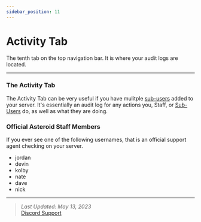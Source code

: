 ```yaml
---
sidebar_position: 11
---
```


# Activity Tab
The tenth tab on the top navigation bar. It is where your audit logs are located.

---

### The Activity Tab
The Activity Tab can be very useful if you have mulitple [sub-users](/Understanding%20the%20Panel/users) added to your server. It's essentially an audit log for any actions you, Staff, or [Sub-Users](/Understanding%20the%20Panel/users) do, as well as what they are doing.


### Official Asteroid Staff Members

If you ever see one of the following usernames, that is an official support agent checking on your server.
- jordan
- devin
- kolby
- nate
- dave
- nick

---

> *Last Updated: May 13, 2023*   
[<icon icon="fa-brands fa-discord" size="lg" /> Discord Support](https://discord.gg/ZTGMcfsskN)